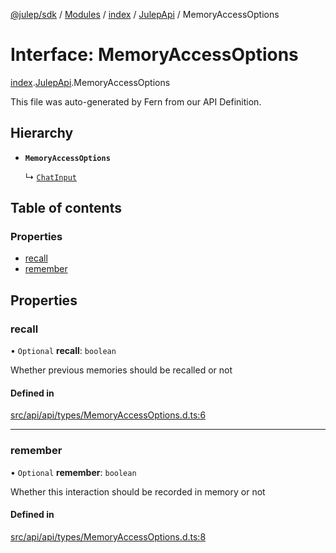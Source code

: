 [@julep/sdk](../README.md) / [Modules](../modules.md) / [index](../modules/index.md) / [JulepApi](../modules/index.JulepApi.md) / MemoryAccessOptions

# Interface: MemoryAccessOptions

[index](../modules/index.md).[JulepApi](../modules/index.JulepApi.md).MemoryAccessOptions

This file was auto-generated by Fern from our API Definition.

## Hierarchy

- **`MemoryAccessOptions`**

  ↳ [`ChatInput`](index.JulepApi.ChatInput.md)

## Table of contents

### Properties

- [recall](index.JulepApi.MemoryAccessOptions.md#recall)
- [remember](index.JulepApi.MemoryAccessOptions.md#remember)

## Properties

### recall

• `Optional` **recall**: `boolean`

Whether previous memories should be recalled or not

#### Defined in

[src/api/api/types/MemoryAccessOptions.d.ts:6](https://github.com/julep-ai/monorepo/blob/8b1493a/sdks/js/src/api/api/types/MemoryAccessOptions.d.ts#L6)

___

### remember

• `Optional` **remember**: `boolean`

Whether this interaction should be recorded in memory or not

#### Defined in

[src/api/api/types/MemoryAccessOptions.d.ts:8](https://github.com/julep-ai/monorepo/blob/8b1493a/sdks/js/src/api/api/types/MemoryAccessOptions.d.ts#L8)
